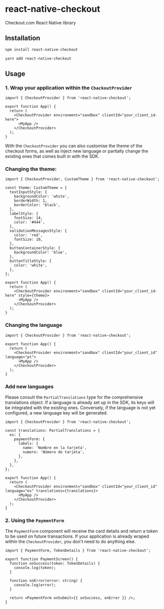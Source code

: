 # react-native-checkout

Checkout.com React Native library

## Installation

```sh
npm install react-native-checkout

yarn add react-native-checkout
```

## Usage

### 1. Wrap your application within the `ChackoutProvider`

```tsx
import { CheckoutProvider } from 'react-native-checkout';

export function App() {
  return (
    <CheckoutProvider environment="sandbox" clientId="your_client_id-here">
      <MyApp />
    </CheckoutProvider>
  );
}
```

With the `CheckoutProvider` you can also customise the theme of the checkout forms, as well as inject new language or
partially change the existing ones that comes built in with the SDK.

### Changing the theme:

```tsx
import { CheckoutProvider, CustomTheme } from 'react-native-checkout';

const theme: CustomTheme = {
  textInputStyle: {
    backgroundColor: 'white',
    borderWidth: 1,
    borderColor: 'black',
  },
  labelStyle: {
    fontSize: 14,
    color: '#444',
  },
  validationMessagesStyle: {
    color: 'red',
    fontSize: 10,
  },
  buttonContainerStyle: {
    backgroundColor: 'blue',
  },
  buttonTitleStyle: {
    color: 'white',
  },
};

export function App() {
  return (
    <CheckoutProvider environment="sandbox" clientId="your_client_id-here" style={theme}>
      <MyApp />
    </CheckoutProvider>
  );
}
```

### Changing the language

```tsx
import { CheckoutProvider } from 'react-native-checkout';

export function App() {
  return (
    <CheckoutProvider environment="sandbox" clientId="your_client_id" language="pt">
      <MyApp />
    </CheckoutProvider>
  );
}
```

### Add new languages

Please consult the `⁠PartialTranslations` type for the comprehensive translations object. If a language is already set up in the SDK, its keys will be integrated with the existing ones. Conversely, if the language is not yet configured, a new language key will be generated.

```tsx
import { CheckoutProvider } from 'react-native-checkout';

const translations: PartialTranslations = {
  es: {
    paymentForm: {
      labels: {
        name: 'Nombre en la tarjeta',
        numero: 'Número de tarjeta',
      },
    },
  },
};

export function App() {
  return (
    <CheckoutProvider environment="sandbox" clientId="your_client_id" language="es" translations={translations}>
      <MyApp />
    </CheckoutProvider>
  );
}
```

### 2. Using the `PaymentForm`

The `PaymentForm` component will receive the card details and return a token to be used on future transactions. If your application is already wraped within the `CheckoutProvider`, you don't need to do anything else.

```tsx
import { PaymentForm, TokenDetails } from 'react-native-checkout';

export function PaymentScreen() {
  function onSuccess(token: TokenDetails) {
    console.log(token);
  }

  function onError(error: string) {
    console.log(error);
  }

  return <PaymentForm onSubmit={{ onSuccess, onError }} />;
}
```
